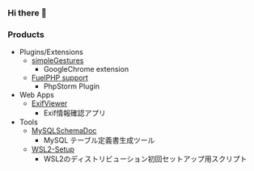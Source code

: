 ### Hi there 👋

<!--
**RyutaKojima/RyutaKojima** is a ✨ _special_ ✨ repository because its `README.md` (this file) appears on your GitHub profile.

Here are some ideas to get you started:

- 🔭 I’m currently working on ...
- 🌱 I’m currently learning ...
- 👯 I’m looking to collaborate on ...
- 🤔 I’m looking for help with ...
- 💬 Ask me about ...
- 📫 How to reach me: ...
- 😄 Pronouns: ...
- ⚡ Fun fact: ...
-->

### Products

- Plugins/Extensions
  - [simpleGestures](https://github.com/RyutaKojima/simpleGestures)
    - GoogleChrome extension
  - [FuelPHP support](https://github.com/RyutaKojima/idea-php-fuelphp-plugin)
    - PhpStorm Plugin
- Web Apps
  - [ExifViewer](https://github.com/RyutaKojima/ExifViewer)
    - Exif情報確認アプリ
- Tools
  - [MySQLSchemaDoc](https://github.com/RyutaKojima/MySQLSchemaDoc)
    - MySQL テーブル定義書生成ツール
  - [WSL2-Setup](https://github.com/RyutaKojima/WSL2-Setup)
    - WSL2のディストリビューション初回セットアップ用スクリプト

